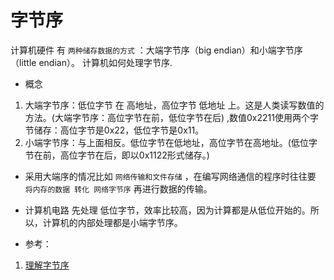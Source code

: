 # 字节序

计算机硬件 有 `两种储存数据的方式` ：大端字节序（big endian）和小端字节序（little endian）。
计算机如何处理字节序.

* 概念
1. 大端字节序：低位字节 在 高地址，高位字节 低地址 上。这是人类读写数值的方法。(大端字节序：高位字节在前，低位字节在后) ,数值0x2211使用两个字节储存：高位字节是0x22，低位字节是0x11。
2. 小端字节序：与上面相反。低位字节在低地址，高位字节在高地址。(低位字节在前，高位字节在后，即以0x1122形式储存。)

* 采用大端序的情况比如 `网络传输和文件存储` ，在编写网络通信的程序时往往要 `将内存的数据 转化 网络字节序` 再进行数据的传输。
* 计算机电路 先处理 低位字节，效率比较高，因为计算都是从低位开始的。所以，计算机的内部处理都是小端字节序。


* 参考：
1. [理解字节序](http://www.ruanyifeng.com/blog/2016/11/byte-order.html)